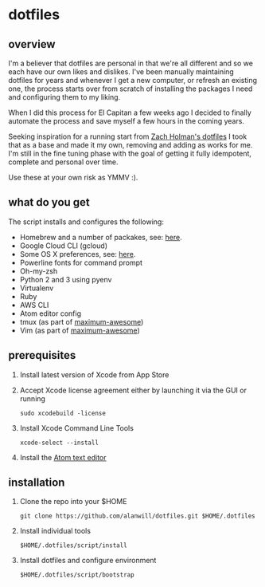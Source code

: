 # dotfiles

## overview

I'm  a believer that dotfiles are  personal in that we're all different and so we each have our own likes and dislikes. I've been manually maintaining dotfiles for years and whenever I get a new computer, or refresh an existing one, the process starts over from scratch of installing the packages I need and configuring them to my liking.

When I did this process for El Capitan a few weeks ago I decided to finally automate the process and save myself a few hours in the coming years.

Seeking inspiration for a running start from [Zach Holman's dotfiles](https://github.com/holman/dotfiles) I took that as a base and made it my own, removing and adding as works for me. I'm still in the fine tuning phase with the goal of getting it fully idempotent, complete and personal over time.

Use these at your own risk as YMMV :).

## what do you get
The script installs and configures the following:
* Homebrew and a number of packakes, see: [here](./homebrew/install.sh).
* Google Cloud CLI (gcloud)
* Some OS X preferences, see: [here](./osx/set-defaults.sh).
* Powerline fonts for command prompt
* Oh-my-zsh
* Python 2 and 3 using pyenv
* Virtualenv
* Ruby
* AWS CLI
* Atom editor config
* tmux (as part of [maximum-awesome](https://github.com/square/maximum-awesome))
* Vim (as part of [maximum-awesome](https://github.com/square/maximum-awesome))

## prerequisites
1. Install latest version of Xcode from App Store
2. Accept Xcode license agreement either by launching it via the GUI or running

    ```
    sudo xcodebuild -license
    ```
3. Install Xcode Command Line Tools

    ```
    xcode-select --install
    ```
4. Install the [Atom text editor](https://atom.io)

## installation

1. Clone the repo into your $HOME
    ```
    git clone https://github.com/alanwill/dotfiles.git $HOME/.dotfiles
    ```

2. Install individual tools
    ```
    $HOME/.dotfiles/script/install
    ```
3. Install dotfiles and configure environment

    ```
    $HOME/.dotfiles/script/bootstrap
    ```
